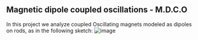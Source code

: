 ## Magnetic dipole coupled oscillations - M.D.C.O
In this project we analyze coupled Oscillating magnets modeled as dipoles on rods, as in the following sketch:
![image](https://github.com/user-attachments/assets/b131ce4b-78da-4cc2-9139-91fde99f54fa)
